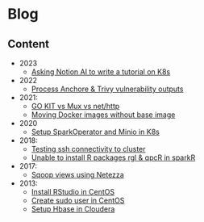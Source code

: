 # Blog

## Content
- 2023
    - [Asking Notion AI to write a tutorial on K8s](2023/08/16.md)  
- 2022
    - [Process Anchore & Trivy vulnerability outputs](2022/02/03.md)
- 2021:
    - [GO KIT vs Mux vs net/http](blog/2021/08/24.md)
    - [Moving Docker images without base image](2021/09/08.md)
- 2020
    - [Setup SparkOperator and Minio in K8s](2020/01/19.md)
- 2018:
    - [Testing ssh connectivity to cluster](2018/02/multiple-ssh-test.md)
    - [Unable to install R packages rgl & qpcR in sparkR](2018/02/r-rgl-qpcr-sparkr.md)
- 2017:
    - [Sqoop views using Netezza](2017/07/18.md)
- 2013:
    - [Install RStudio in CentOS](2013/10/31.md)
    - [Create sudo user in CentOS](2013/10/02.md)
    - [Setup Hbase in Cloudera](2013/10/01.md)
